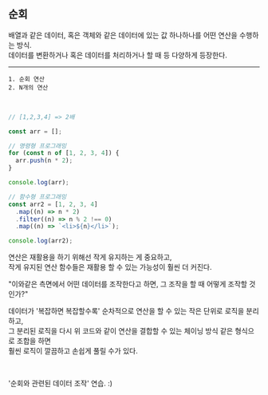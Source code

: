 ## 순회

배열과 같은 데이터, 혹은 객체와 같은 데이터에 있는 값 하나하나를 어떤 연산을 수행하는 방식.<br />
데이터를 변환하거나 혹은 데이터를 처리하거나 할 때 등 다양하게 등장한다.

---

```
1. 순회 연산
2. N개의 연산
```

<br />

```js
// [1,2,3,4] => 2배

const arr = [];

// 명령형 프로그래밍
for (const n of [1, 2, 3, 4]) {
  arr.push(n * 2);
}

console.log(arr);

// 함수형 프로그래밍
const arr2 = [1, 2, 3, 4]
  .map((n) => n * 2)
  .filter((n) => n % 2 !== 0)
  .map((n) => `<li>${n}</li>`);

console.log(arr2);
```

연산은 재활용을 하기 위해선 작게 유지하는 게 중요하고,<br />
작게 유지된 연산 함수들은 재활용 할 수 있는 가능성이 훨씬 더 커진다.<br />

"이와같은 측면에서 어떤 데이터를 조작한다고 하면, 그 조작을 할 때 어떻게 조작할 것인가?"<br />

데이터가 '복잡하면 복잡할수록' 순차적으로 연산을 할 수 있는 작은 단위로 로직을 분리하고,<br />
그 분리된 로직을 다시 위 코드와 같이 연산을 결합할 수 있는 체이닝 방식 같은 형식으로 조합을 하면<br />
훨씬 로직이 깔끔하고 손쉽게 풀릴 수가 있다.

<br />

'순회와 관련된 데이터 조작' 연습. :)
